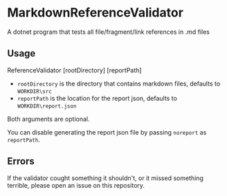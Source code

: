 # MarkdownReferenceValidator
A dotnet program that tests all file/fragment/link references in .md files

## Usage

ReferenceValidator [rootDirectory] [reportPath]
* `rootDirectory` is the directory that contains markdown files, defaults to `WORKDIR\src`
* `reportPath` is the location for the report json, defaults to `WORKDIR\report.json`

Both arguments are optional.

You can disable generating the report json file by passing `noreport` as `reportPath`.

## Errors

If the validator cought something it shouldn't,
or it missed something terrible,
please open an issue on this repository.